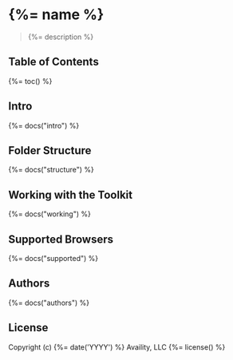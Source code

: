 # {%= name %}

> {%= description %}

## Table of Contents
{%= toc() %}

## Intro
{%= docs("intro") %}

## Folder Structure
{%= docs("structure") %}

## Working with the Toolkit
{%= docs("working") %}

## Supported Browsers
{%= docs("supported") %}

## Authors
{%= docs("authors") %}

## License
Copyright (c) {%= date('YYYY') %} Availity, LLC
{%= license() %}
